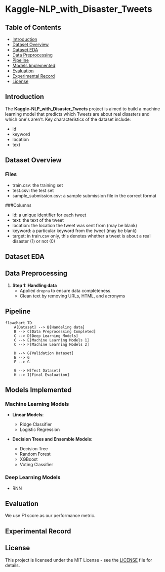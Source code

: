 # Kaggle-NLP_with_Disaster_Tweets


## Table of Contents
- [Introduction](#introduction)
- [Dataset Overview](#dataset-overview)
- [Dataset EDA](#dataset-eda)
- [Data Preprocessing](#data-preprocessing)
- [Pipeline](#pipeline)
- [Models Implemented](#models-implemented)
- [Evaluation](#evaluation)
- [Experimental Record](#experimental-record)
- [License](#license)

## Introduction
The **Kaggle-NLP_with_Disaster_Tweets** project is aimed to build a machine learning model that predicts which Tweets are about real disasters and which one's aren't. 
Key characteristics of the dataset include:  
- id
- keyword
- location
- text

## Dataset Overview
### Files
- train.csv: the training set
- test.csv: the test set
- sample_submission.csv: a sample submission file in the correct format

###Columns
- id: a unique identifier for each tweet
- text: the text of the tweet
- location: the location the tweet was sent from (may be blank)
- keyword: a particular keyword from the tweet (may be blank)
- target: in train.csv only, this denotes whether a tweet is about a real disaster (1) or not (0)

## Dataset EDA

## Data Preprocessing  
1. **Step 1: Handling data**  
    - Applied `dropna` to ensure data completeness.
    - Clean text by removing URLs, HTML, and acronyms

## Pipeline

```mermaid
flowchart TD
    A[Dataset] --> B[Handeling data]
    B --> C[Data Preprocessing Completed]
    C --> D[Deep Learning Models]
    C --> E[Machine Learning Models 1]
    C --> F[Machine Learning Models 2]

    D --> G{Validation Dataset}
    E --> G
    F --> G
    
    G --> H[Test Dataset]
    H --> I[Final Evaluation]
```
## Models Implemented  

### Machine Learning Models  
- **Linear Models**:  
  - Ridge Classifier   
  - Logistic Regression  

- **Decision Trees and Ensemble Models**:  
  - Decision Tree  
  - Random Forest  
  - XGBoost  
  - Voting Classifier

### Deep Learning Models
  - RNN

## Evaluation
We use F1 score as our performance metric.

## Experimental Record

## License
This project is licensed under the MIT License - see the [LICENSE](LICENSE) file for details.
